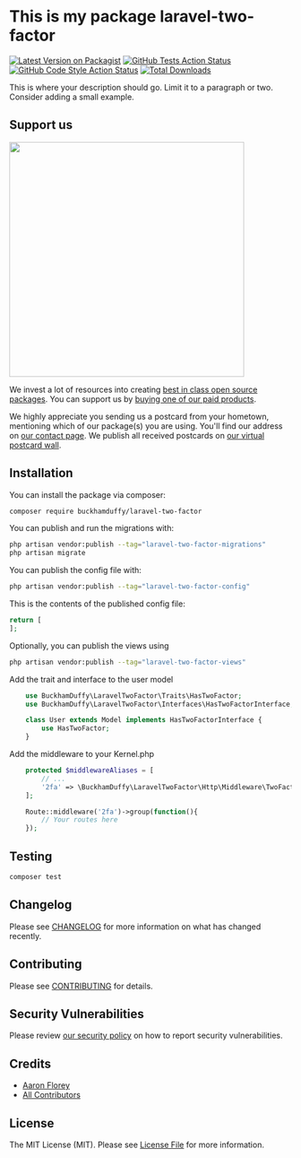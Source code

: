 # This is my package laravel-two-factor

[![Latest Version on Packagist](https://img.shields.io/packagist/v/buckhamduffy/laravel-two-factor.svg?style=flat-square)](https://packagist.org/packages/buckhamduffy/laravel-two-factor)
[![GitHub Tests Action Status](https://img.shields.io/github/actions/workflow/status/buckhamduffy/laravel-two-factor/run-tests.yml?branch=main&label=tests&style=flat-square)](https://github.com/buckhamduffy/laravel-two-factor/actions?query=workflow%3Arun-tests+branch%3Amain)
[![GitHub Code Style Action Status](https://img.shields.io/github/actions/workflow/status/buckhamduffy/laravel-two-factor/fix-php-code-style-issues.yml?branch=main&label=code%20style&style=flat-square)](https://github.com/buckhamduffy/laravel-two-factor/actions?query=workflow%3A"Fix+PHP+code+style+issues"+branch%3Amain)
[![Total Downloads](https://img.shields.io/packagist/dt/buckhamduffy/laravel-two-factor.svg?style=flat-square)](https://packagist.org/packages/buckhamduffy/laravel-two-factor)

This is where your description should go. Limit it to a paragraph or two. Consider adding a small example.

## Support us

[<img src="https://github-ads.s3.eu-central-1.amazonaws.com/laravel-two-factor.jpg?t=1" width="419px" />](https://spatie.be/github-ad-click/laravel-two-factor)

We invest a lot of resources into creating [best in class open source packages](https://spatie.be/open-source). You can support us by [buying one of our paid products](https://spatie.be/open-source/support-us).

We highly appreciate you sending us a postcard from your hometown, mentioning which of our package(s) you are using. You'll find our address on [our contact page](https://spatie.be/about-us). We publish all received postcards on [our virtual postcard wall](https://spatie.be/open-source/postcards).

## Installation

You can install the package via composer:

```bash
composer require buckhamduffy/laravel-two-factor
```

You can publish and run the migrations with:

```bash
php artisan vendor:publish --tag="laravel-two-factor-migrations"
php artisan migrate
```

You can publish the config file with:

```bash
php artisan vendor:publish --tag="laravel-two-factor-config"
```

This is the contents of the published config file:

```php
return [
];
```

Optionally, you can publish the views using

```bash
php artisan vendor:publish --tag="laravel-two-factor-views"
```

Add the trait and interface to the user model
```php
    use BuckhamDuffy\LaravelTwoFactor\Traits\HasTwoFactor;
    use BuckhamDuffy\LaravelTwoFactor\Interfaces\HasTwoFactorInterface;

    class User extends Model implements HasTwoFactorInterface {
        use HasTwoFactor;
    }
```

Add the middleware to your Kernel.php
```php
    protected $middlewareAliases = [
        // ...
        '2fa' => \BuckhamDuffy\LaravelTwoFactor\Http\Middleware\TwoFactorMiddleware::class,
    ];
```

```php
    Route::middleware('2fa')->group(function(){
        // Your routes here
    });
```

## Testing

```bash
composer test
```

## Changelog

Please see [CHANGELOG](CHANGELOG.md) for more information on what has changed recently.

## Contributing

Please see [CONTRIBUTING](CONTRIBUTING.md) for details.

## Security Vulnerabilities

Please review [our security policy](../../security/policy) on how to report security vulnerabilities.

## Credits

- [Aaron Florey](https://github.com/aaronflorey)
- [All Contributors](../../contributors)

## License

The MIT License (MIT). Please see [License File](LICENSE.md) for more information.
